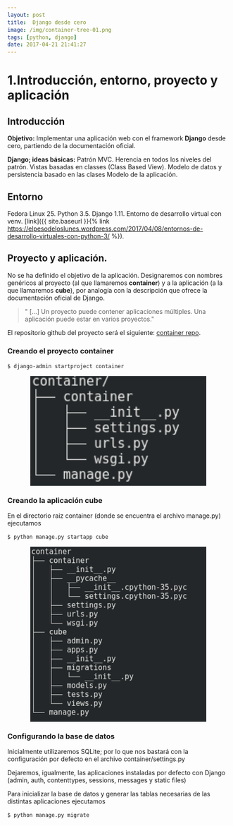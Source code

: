 ```yaml
---
layout: post
title:  Django desde cero
image: /img/container-tree-01.png
tags: [python, django]
date: 2017-04-21 21:41:27
---
```


1.Introducción, entorno, proyecto y aplicación
==============================================

## Introducción

**Objetivo:** Implementar una aplicación web con el framework **Django** desde cero, partiendo de la documentación oficial.


**Django; ideas básicas:** Patrón MVC. Herencia en todos los niveles del patrón. Vistas basadas en classes (Class Based View). Modelo de datos y persistencia basado en las clases Modelo de la aplicación.

## Entorno
Fedora Linux 25. Python 3.5. Django 1.11. Entorno de desarrollo virtual con venv.
[link]({{ site.baseurl }}{% link https://elpesodeloslunes.wordpress.com/2017/04/08/entornos-de-desarrollo-virtuales-con-python-3/ %}).

## Proyecto y aplicación.
No se ha definido el objetivo de la aplicación. Designaremos con nombres genéricos al proyecto (al que llamaremos **container**) y a la aplicación (a la que llamaremos **cube**), por analogía con la descripción que ofrece la documentación oficial de Django. 
>" [...] Un proyecto puede contener aplicaciones múltiples. Una aplicación puede estar en varios proyectos."


El repositorio github del proyecto será el siguiente: [container repo](https://github.com/).

### Creando el proyecto **container**
```bash
$ django-admin startproject container
```
<img src="img/container-tree-01.png" width="400"
 style="display: block; margin-left: auto; margin-right: auto;"/>

### Creando la aplicación **cube**
En el directorio raiz container (donde se encuentra el archivo manage.py) ejecutamos
```bash
$ python manage.py startapp cube
```
<img src="img/container-tree-02.png" width="400"
 style="display: block; margin-left: auto; margin-right: auto;"/>

### Configurando la base de datos
Inicialmente utilizaremos SQLite; por lo que nos bastará con la configuración por defecto en el archivo container/settings.py

Dejaremos, igualmente, las aplicaciones instaladas por defecto con Django (admin, auth, contenttypes, sessions, messages y static files)

Para inicializar la base de datos y generar las tablas necesarias de las distintas aplicaciones ejecutamos
```bash
$ python manage.py migrate
```


